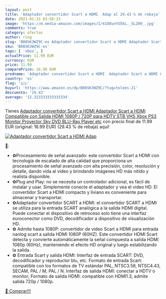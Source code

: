 ```yaml
---
layout: post
title: 'Adaptador convertidor Scart a HDMI  Adap al 29.43 % de rebaja'
date: 2021-01-22 03:56:23
image: 'https://m.media-amazon.com/images/I/41O8unYU5kL._SL200_.jpg'
comments: true
category: ofertas
author: ring
slug: 'B08SK3WZ9C-es Adaptador convertidor Scart a HDMI Adaptador Scart a HDMI...'
sku: 'B08SK3WZ9C-es'
tags: [ 'xbox', ]
actualPrice: 11.99 EUR
currency: EUR
price: 11.99
comparePrice: 16.99 EUR
prodname: 'Adaptador convertidor Scart a HDMI  Adaptador Scart a HDMI Compatible con Salida HDMI 1080P / 720P para HDTV STB VHS Xbox PS3 Monitor Proyector Sky DVD BLU-Ray Player  etc'
country: 'es'
flag: '🇪🇸'
buyurl: 'https://www.amazon.es/dp/B08SK3WZ9C/?tag=tolees-21'
descuento: '29.43'
average: '12.323333333333334'
---
```


Tienes [Adaptador convertidor Scart a HDMI  Adaptador Scart a HDMI Compatible con Salida HDMI 1080P / 720P para HDTV STB VHS Xbox PS3 Monitor Proyector Sky DVD BLU-Ray Player  etc](https://www.amazon.es/dp/B08SK3WZ9C/?tag=tolees-21) con precio final de  11.99 EUR (original: 16.99 EUR) (29.43 %  de rebaja) aqui!

[![Adaptador convertidor Scart a HDMI  Adap](https://m.media-amazon.com/images/I/41O8unYU5kL._SL200_.jpg)](https://www.amazon.es/dp/B08SK3WZ9C/?tag=tolees-21)

🔎:

- ✿Procesamiento de señal avanzado: este convertidor Scart a HDMI con tecnología de escalado de alta calidad que proporciona un procesamiento de señal avanzado con alta precisión, color, resolución y detalle, dando vida al video y brindando imágenes HD más nítido y realista disponible.
- ✿Plug and Play: no se necesita un controlador adicional, es fácil de instalar y usar. Simplemente conecte el adaptador y vea el video HD. El convertidor Scart a HDMI compacto y liviano es conveniente para almacenar y transportar.
- ✿Adaptador convertidor SCART a HDMI: el convertidor SCART a HDMI se utiliza para la entrada SCART analógica a la salida HDMI digital. Puede conectar el dispositivo de retroceso solo tiene una interfaz euroconector como DVD, decodificador a dispositivo de visualización HD.
- ✿ Admite hasta 1080P: convertidor de video Scart a HDMI para entrada nanlog scart a salida HDMI 1080P (60HZ). Este convertidor HDMI Scart detecta y convierte automáticamente la señal compuesta a salida HDMI 1080p (60Hz), manteniendo el efecto HD original y luego estabilizando la salida.
- ✿ Entrada Scart y salida HDMI: Interfaz de entrada SCART: DVD, decodificador y reproductor blu, etc. Formato de entrada Scart: compatible con los formatos de TV estándar PAL, NTSC3.58, NTSC4.43, SECAM, PAL / M, PAL / N. Interfaz de salida HDMI: conectar a HDTV o monitor; Formato de salida HDMI: compatible con HDMI1.3, admite salida 720p / 1080p.

[🛒 Comprar!!!](https://www.amazon.es/dp/B08SK3WZ9C/?tag=tolees-21)
